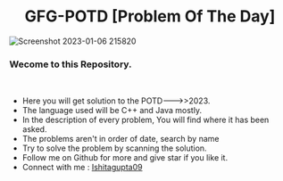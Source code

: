 <h1 align="center">GFG-POTD [Problem Of The Day]</h1>

![Screenshot 2023-01-06 215820](https://user-images.githubusercontent.com/78317220/211054616-d9f2f078-a420-4ada-83fb-b3237d354178.png)

<h3 aligh="center">Wecome to this Repository.</h3></br>
<ul>
  <li>Here you will get solution to the POTD--->>2023.</li>
  <li>The language used will be C++ and Java mostly.</li>
  <li>In the description of every problem, You will find where it has been asked.</li>
  <li>The problems aren't in order of date, search by name</li>
  <li>Try to solve the problem by scanning the solution.</li>
  <li>Follow me on Github for more and give star if you like it.</li>
  <li>Connect with me : <a href="https://www.linkedin.com/in/ishitagupta09">Ishitagupta09</a></li>
